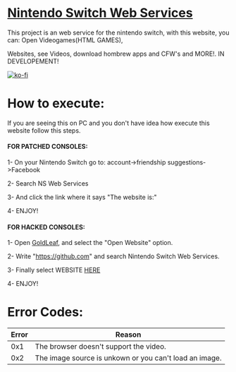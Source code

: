 # [Nintendo Switch Web Services](https://cosmoxdd.github.io/Nintendo-Switch-Web-Services/)

This project is an web service for the nintendo switch, with this website, you can: Open Videogames(HTML GAMES),

Websites, see Videos, download hombrew apps and CFW's and MORE!. IN DEVELOPEMENT!

[![ko-fi](https://www.ko-fi.com/img/githubbutton_sm.svg)](https://ko-fi.com/J3J417QAK)

# How to execute: 

If you are seeing this on PC and you don't have idea how execute this website follow this steps.

#### FOR PATCHED CONSOLES:

1- On your Nintendo Switch go to: account->friendship suggestions->Facebook

2- Search NS Web Services

3- And click the link where it says "The website is:"

4- ENJOY!


#### FOR HACKED CONSOLES:

1- Open [GoldLeaf](https://github.com/XorTroll/Goldleaf), and select the "Open Website" option.

2- Write "https://github.com" and search Nintendo Switch Web Services.

3- Finally select WEBSITE [HERE](https://cosmoxdd.github.io/Nintendo-Switch-Web-Services/)

4- ENJOY!


# Error Codes: 

|Error |              Reason                                  |
|------|------------------------------------------------------|
|0x1   |The browser doesn't support the video.                |
|0x2   |The image source is unkown or you can't load an image.|
